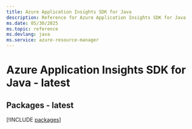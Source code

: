 ```yaml
---
title: Azure Application Insights SDK for Java
description: Reference for Azure Application Insights SDK for Java
ms.date: 05/30/2025
ms.topic: reference
ms.devlang: java
ms.service: azure-resource-manager
---
```

# Azure Application Insights SDK for Java - latest
## Packages - latest
[!INCLUDE [packages](application-insights-index.md)]